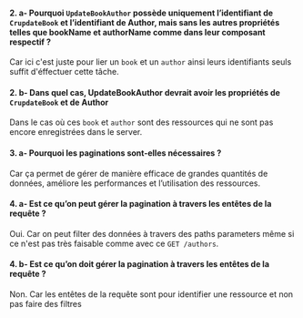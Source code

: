 #### 2. a- Pourquoi `UpdateBookAuthor` possède uniquement l’identifiant de `CrupdateBook` et l’identifiant de Author, mais sans les autres propriétés telles que bookName et authorName comme dans leur composant respectif ?
Car ici c'est juste pour lier un `book` et un `author` ainsi leurs identifiants seuls suffit d'éffectuer cette tâche.

#### 2. b- Dans quel cas, UpdateBookAuthor devrait avoir les propriétés de `CrupdateBook` et de Author
Dans le cas où ces `book` et `author` sont des ressources qui ne sont pas encore enregistrées dans le server.

#### 3. a- Pourquoi les paginations sont-elles nécessaires ?
Car ça permet de gérer de manière efficace de grandes quantités de données, améliore les performances et l’utilisation des ressources.	

#### 4. a- Est ce qu’on peut gérer la pagination à travers les entêtes de la requête ?
Oui. Car on peut filter des données à travers des paths parameters même si ce n'est pas très faisable comme avec ce `GET /authors`.

#### 4. b-  Est ce qu’on doit gérer la pagination à travers les entêtes de la requête ?
Non. Car les entêtes de la requête sont pour identifier une ressource et non pas faire des filtres